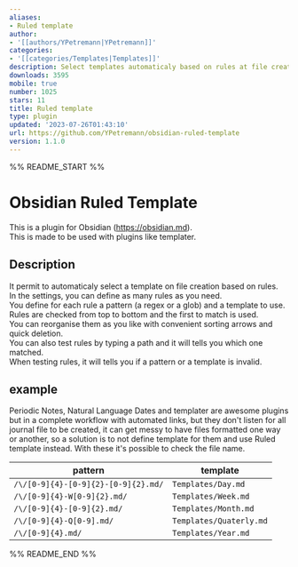```yaml
---
aliases:
- Ruled template
author:
- '[[authors/YPetremann|YPetremann]]'
categories:
- '[[categories/Templates|Templates]]'
description: Select templates automaticaly based on rules at file creation.
downloads: 3595
mobile: true
number: 1025
stars: 11
title: Ruled template
type: plugin
updated: '2023-07-26T01:43:10'
url: https://github.com/YPetremann/obsidian-ruled-template
version: 1.1.0
---
```


%% README_START %%

# Obsidian Ruled Template

This is a plugin for Obsidian (https://obsidian.md).  
This is made to be used with plugins like templater.

## Description

It permit to automaticaly select a template on file creation based on rules.  
In the settings, you can define as many rules as you need.  
You define for each rule a pattern (a regex or a glob) and a template to use.  
Rules are checked from top to bottom and the first to match is used.  
You can reorganise them as you like with convenient sorting arrows and quick deletion.  
You can also test rules by typing a path and it will tells you which one matched.  
When testing rules, it will tells you if a pattern or a template is invalid.

## example

Periodic Notes, Natural Language Dates and templater are awesome plugins but in a complete workflow with automated links, but they don't listen for all journal file to be created, it can get messy to have files formatted one way or another, so a solution is to not define template for them and use Ruled template instead.
With these it's possible to check the file name.

| pattern                             | template                |
|-------------------------------------|-------------------------|
| `/\/[0-9]{4}-[0-9]{2}-[0-9]{2}.md/` | `Templates/Day.md`      |
| `/\/[0-9]{4}-W[0-9]{2}.md/`         | `Templates/Week.md`     |
| `/\/[0-9]{4}-[0-9]{2}.md/`          | `Templates/Month.md`    |
| `/\/[0-9]{4}-Q[0-9].md/`            | `Templates/Quaterly.md` |
| `/\/[0-9]{4}.md/`                   | `Templates/Year.md`     |


%% README_END %%